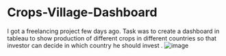 # Crops-Village-Dashboard
I got a freelancing project few days ago. Task was to create a dashboard in tableau to show production of different crops in different countries so that investor can decide in which country he should invest .
![image](https://github.com/Zeenat15/Crops-Village-Dashboard/assets/118745817/ca52de02-cab0-4b0a-a273-cff2c958557e)
